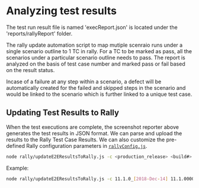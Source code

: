 # Analyzing test results
The test run result file is named 'execReport.json' is located under the 'reports/rallyReport' folder.

The rally update automation script to map mutiple scenraio runs under a single scenario outline to 1 TC in rally.
For a TC to be marked as pass, all the scenarios under a particular scenario outline needs to pass. The report is analyzed on the basis of test case number and marked pass or fail based on the result status.

Incase of a failure at any step within a scenario, a defect will be automatically created for the failed and skipped steps in the scenario and would be linked to the scenario which is further linked to a unique test case.

## Updating Test Results to Rally

When the test executions are complete, the screenshot reporter above generates the test results in JSON format. We can parse and upload the results to the Rally Test Case Results. We can also customize the pre-defined Rally configuration parameters in [`rallyConfig.js`](../rally/rallyConfig.js).

```sh
node rally/updateE2EResultsToRally.js -c <production_release> <build#>
```

Example:
```sh
node rally/updateE2EResultsToRally.js -c 11.1.0_[2018-Dec-14] 11.1.0000.0000
```